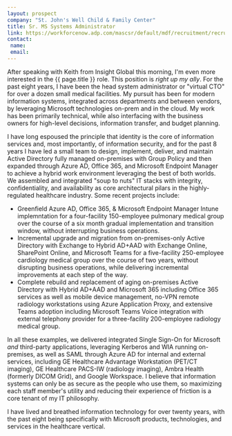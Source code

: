 ```yaml
---
layout: prospect
company: "St. John's Well Child & Family Center"
title: Sr. MS Systems Administrator
link: https://workforcenow.adp.com/mascsr/default/mdf/recruitment/recruitment.html?cid=1b4fa2f3-f716-4f84-ab6c-617cbf317c7b&ccId=19000101_000001&jobId=432361
contact:
 name: 
 email: 
---
```


After speaking with Keith from Insight Global this morning, I'm even more interested in the {{ page.title }} role. This position is *right up my ally*. For the past eight years, I have been the head system administrator or "virtual CTO" for over a dozen small medical facilities. My pursuit has been for modern information systems, integrated across departments and between vendors, by leveraging Microsoft technologies on-prem and in the cloud. My work has been primarily technical, while also interfacing with the business owners for high-level decisions, information transfer, and budget planning.

I have long espoused the principle that identity is the core of information services and, most importantly, of information security, and for the past 8 years I have led a small team to design, implement, deliver, and maintain Active Directory fully managed on-premises with Group Policy and then expanded through Azure AD, Office 365, and Microsoft Endpoint Manager to achieve a hybrid work environment leveraging the best of both worlds. We assembled and integrated "soup to nuts" IT stacks with integrity, confidentiality, and availability as core architectural pilars in the highly-regulated healthcare industry. Some recent projects include:
- Greenfield Azure AD, Office 365, & Microsoft Endpoint Manager Intune implemntation for a four-facility 150-employee pulmonary medical group over the course of a six month gradual implementation and transition window, without interrupting business operations.
- Incremental upgrade and migration from on-premises-only Active Directory with Exchange to Hybrid AD+AAD with Exchange Online, SharePoint Online, and Microsoft Teams for a five-facility 250-employee cardiology medical group over the course of two years, without disrupting business operations, while delivering incremental improvements at each step of the way.
- Complete rebuild and replacement of aging on-premises Active Directory with Hybrid AD+AAD and Microsoft 365 including Office 365 services as well as mobile device management, no-VPN remote radiology workstations using Azure Application Proxy, and extensive Teams adoption including Microsoft Teams Voice integration with external telephony provider for a three-facility 200-employee radiology medical group.

In all these examples, we delivered integrated Single Sign-On for Microsoft *and* third-party applications, leveraging Kerberos and WIA running on-premises, as well as SAML through Azure AD for internal and external services, including GE Healthcare Advantage Workstation (PET/CT imaging), GE Healthcare PACS-IW (radiology imaging), Ambra Health (formerly DICOM Grid), and Google Workspace. I believe that information systems can only be as secure as the people who use them, so maximizing each staff member's utility and reducing their experience of friction is a core tenant of my IT philosophy.

I have lived and breathed information technology for over twenty years, with the past eight being specifically with Microsoft products, technologies, and services in the healthcare vertical.
